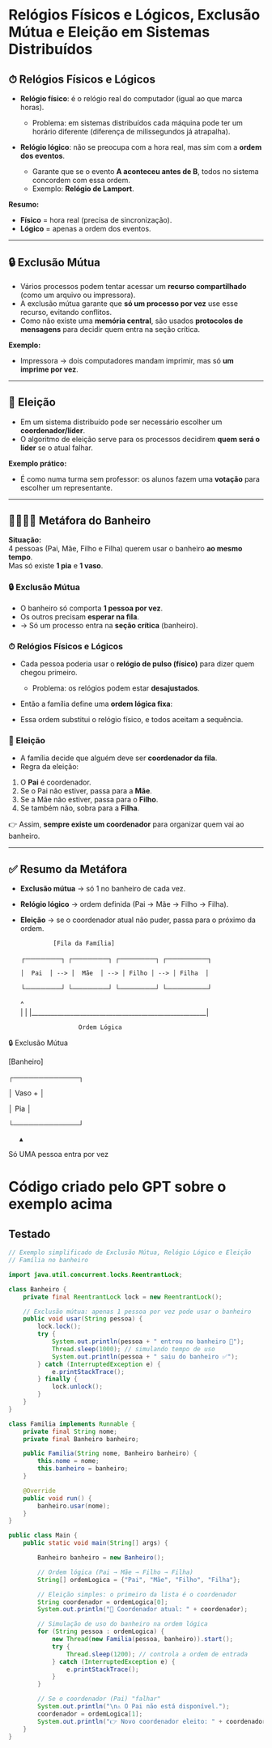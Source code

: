 # Relógios Físicos e Lógicos, Exclusão Mútua e Eleição em Sistemas Distribuídos  

## ⏱ Relógios Físicos e Lógicos  

- **Relógio físico**: é o relógio real do computador (igual ao que marca horas).  
  - Problema: em sistemas distribuídos cada máquina pode ter um horário diferente (diferença de milissegundos já atrapalha).  

- **Relógio lógico**: não se preocupa com a hora real, mas sim com a **ordem dos eventos**.  
  - Garante que se o evento **A aconteceu antes de B**, todos no sistema concordem com essa ordem.  
  - Exemplo: **Relógio de Lamport**.  

**Resumo:**  
- **Físico** = hora real (precisa de sincronização).  
- **Lógico** = apenas a ordem dos eventos.  

---

## 🔒 Exclusão Mútua  

- Vários processos podem tentar acessar um **recurso compartilhado** (como um arquivo ou impressora).  
- A exclusão mútua garante que **só um processo por vez** use esse recurso, evitando conflitos.  
- Como não existe uma **memória central**, são usados **protocolos de mensagens** para decidir quem entra na seção crítica.  

**Exemplo:**  
- Impressora → dois computadores mandam imprimir, mas só **um imprime por vez**.  

---

## 👑 Eleição  

- Em um sistema distribuído pode ser necessário escolher um **coordenador/líder**.  
- O algoritmo de eleição serve para os processos decidirem **quem será o líder** se o atual falhar. 

**Exemplo prático:**  
- É como numa turma sem professor: os alunos fazem uma **votação** para escolher um representante.  

---

## 👨‍👩‍👧‍👦 Metáfora do Banheiro  

**Situação:**  
4 pessoas (Pai, Mãe, Filho e Filha) querem usar o banheiro **ao mesmo tempo**.  
Mas só existe **1 pia** e **1 vaso**.  

### 🔒 Exclusão Mútua  
- O banheiro só comporta **1 pessoa por vez**.  
- Os outros precisam **esperar na fila**.  
- → Só um processo entra na **seção crítica** (banheiro).  

### ⏱ Relógios Físicos e Lógicos  
- Cada pessoa poderia usar o **relógio de pulso (físico)** para dizer quem chegou primeiro.  
  - Problema: os relógios podem estar **desajustados**.  
- Então a família define uma **ordem lógica fixa**:

- Essa ordem substitui o relógio físico, e todos aceitam a sequência.  

### 👑 Eleição  
- A família decide que alguém deve ser **coordenador da fila**.  
- Regra da eleição:  
1. O **Pai** é coordenador.  
2. Se o Pai não estiver, passa para a **Mãe**.  
3. Se a Mãe não estiver, passa para o **Filho**.  
4. Se também não, sobra para a **Filha**.  

👉 Assim, **sempre existe um coordenador** para organizar quem vai ao banheiro.  

---

## ✅ Resumo da Metáfora  

- **Exclusão mútua** → só 1 no banheiro de cada vez.  
- **Relógio lógico** → ordem definida (Pai → Mãe → Filho → Filha).  
- **Eleição** → se o coordenador atual não puder, passa para o próximo da ordem.



               [Fila da Família]

  ┌───────┐     ┌───────┐     ┌───────┐     ┌────────┐

      │  Pai  │ --> │  Mãe  │ --> │ Filho │ --> │ Filha  │

  └───────┘     └───────┘     └───────┘     └────────┘


  ^                                                
  |                                                      |
  |______________________________________________________|              

                      Ordem Lógica


🔒 Exclusão Mútua

[Banheiro]
   
   ┌─────────────┐
   
   │   Vaso +    │
   
   │    Pia      │
   
   └─────────────┘
      
       ▲
       
Só UMA pessoa entra por vez

# Código criado pelo GPT sobre o exemplo acima 
## Testado 

```java
// Exemplo simplificado de Exclusão Mútua, Relógio Lógico e Eleição
// Família no banheiro

import java.util.concurrent.locks.ReentrantLock;

class Banheiro {
    private final ReentrantLock lock = new ReentrantLock();

    // Exclusão mútua: apenas 1 pessoa por vez pode usar o banheiro
    public void usar(String pessoa) {
        lock.lock();
        try {
            System.out.println(pessoa + " entrou no banheiro 🚻");
            Thread.sleep(1000); // simulando tempo de uso
            System.out.println(pessoa + " saiu do banheiro ✅");
        } catch (InterruptedException e) {
            e.printStackTrace();
        } finally {
            lock.unlock();
        }
    }
}

class Familia implements Runnable {
    private final String nome;
    private final Banheiro banheiro;

    public Familia(String nome, Banheiro banheiro) {
        this.nome = nome;
        this.banheiro = banheiro;
    }

    @Override
    public void run() {
        banheiro.usar(nome);
    }
}

public class Main {
    public static void main(String[] args) {

        Banheiro banheiro = new Banheiro();

        // Ordem lógica (Pai → Mãe → Filho → Filha)
        String[] ordemLogica = {"Pai", "Mãe", "Filho", "Filha"};

        // Eleição simples: o primeiro da lista é o coordenador
        String coordenador = ordemLogica[0];
        System.out.println("👑 Coordenador atual: " + coordenador);

        // Simulação de uso do banheiro na ordem lógica
        for (String pessoa : ordemLogica) {
            new Thread(new Familia(pessoa, banheiro)).start();
            try {
                Thread.sleep(1200); // controla a ordem de entrada
            } catch (InterruptedException e) {
                e.printStackTrace();
            }
        }

        // Se o coordenador (Pai) "falhar"
        System.out.println("\n⚠️ O Pai não está disponível.");
        coordenador = ordemLogica[1];
        System.out.println("👉 Novo coordenador eleito: " + coordenador);
    }
}
